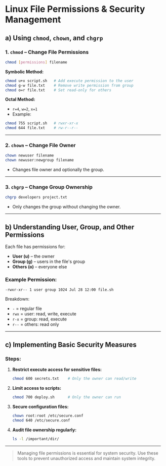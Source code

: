 
# Linux File Permissions & Security Management

## a) Using `chmod`, `chown`, and `chgrp`

### 1. `chmod` – Change File Permissions
```bash
chmod [permissions] filename
```

**Symbolic Method:**
```bash
chmod u+x script.sh   # Add execute permission to the user
chmod g-w file.txt    # Remove write permission from group
chmod o=r file.txt    # Set read-only for others
```

**Octal Method:**
- `r=4`, `w=2`, `x=1`
- Example:
```bash
chmod 755 script.sh   # rwxr-xr-x
chmod 644 file.txt    # rw-r--r--
```

---

### 2. `chown` – Change File Owner
```bash
chown newuser filename
chown newuser:newgroup filename
```
- Changes file owner and optionally the group.

---

### 3. `chgrp` – Change Group Ownership
```bash
chgrp developers project.txt
```
- Only changes the group without changing the owner.

---

## b) Understanding User, Group, and Other Permissions

Each file has permissions for:
- **User (u)** – the owner
- **Group (g)** – users in the file's group
- **Others (o)** – everyone else

### Example Permission:
```
-rwxr-xr-- 1 user group 1024 Jul 28 12:00 file.sh
```

Breakdown:
- `-` = regular file
- `rwx` = user: read, write, execute
- `r-x` = group: read, execute
- `r--` = others: read only

---

## c) Implementing Basic Security Measures

### Steps:
1. **Restrict execute access for sensitive files:**
   ```bash
   chmod 600 secrets.txt    # Only the owner can read/write
   ```

2. **Limit access to scripts:**
   ```bash
   chmod 700 deploy.sh      # Only the owner can run
   ```

3. **Secure configuration files:**
   ```bash
   chown root:root /etc/secure.conf
   chmod 640 /etc/secure.conf
   ```

4. **Audit file ownership regularly:**
   ```bash
   ls -l /important/dir/
   ```

---

> Managing file permissions is essential for system security. Use these tools to prevent unauthorized access and maintain system integrity.
